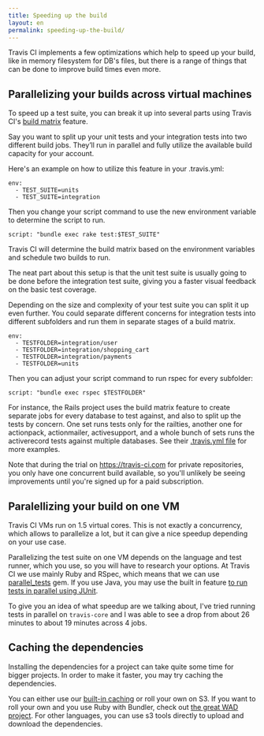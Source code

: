 ```yaml
---
title: Speeding up the build
layout: en
permalink: speeding-up-the-build/
---
```


Travis CI implements a few optimizations which help to speed up your build,
like in memory filesystem for DB's files, but there is a range of things
that can be done to improve build times even more.

## Parallelizing your builds across virtual machines

To speed up a test suite, you can break it up into several parts using
Travis CI's [build
matrix](/user/build-configuration/#The-Build-Matrix)
feature.

Say you want to split up your unit tests and your integration tests into two
different build jobs. They’ll run in parallel and fully utilize the available
build capacity for your account.

Here's an example on how to utilize this feature in your .travis.yml:

    env:
      - TEST_SUITE=units
      - TEST_SUITE=integration

Then you change your script command to use the new environment variable to
determine the script to run.

    script: "bundle exec rake test:$TEST_SUITE"

Travis CI will determine the build matrix based on the environment variables and
schedule two builds to run.

The neat part about this setup is that the unit test suite is usually going to
be done before the integration test suite, giving you a faster visual feedback
on the basic test coverage.

Depending on the size and complexity of your test suite you can split it up even
further. You could separate different concerns for integration tests into
different subfolders and run them in separate stages of a build matrix.

    env:
      - TESTFOLDER=integration/user
      - TESTFOLDER=integration/shopping_cart
      - TESTFOLDER=integration/payments
      - TESTFOLDER=units

Then you can adjust your script command to run rspec for every subfolder:

    script: "bundle exec rspec $TESTFOLDER"

For instance, the Rails project uses the build matrix feature to create separate
jobs for every database to test against, and also to split up the tests by
concern. One set runs tests only for the railties, another one for actionpack,
actionmailer, activesupport, and a whole bunch of sets runs the activerecord
tests against multiple databases. See their [.travis.yml
file](https://github.com/rails/rails/blob/master/.travis.yml) for more examples.

Note that during the trial on <https://travis-ci.com> for private repositories, you only have
one concurrent build available, so you'll unlikely be seeing improvements until you're
signed up for a paid subscription.

## Paralellizing your build on one VM

Travis CI VMs run on 1.5 virtual cores. This is not exactly a concurrency, which allows
to parallelize a lot, but it can give a nice speedup depending on your use case.

Parallelizing the test suite on one VM depends on the language and test runner,
which you use, so you will have to research your options. At Travis CI we use
mainly Ruby and RSpec, which means that we can use [parallel_tests](https://github.com/grosser/parallel_tests)
gem. If you use Java, you may use the built in feature [to run tests in parallel
using JUnit](http://incodewetrustinc.blogspot.com/2009/07/run-your-junit-tests-in-parallel-with.html).

To give you an idea of what speedup are we talking about, I've tried running tests in parallel
on `travis-core` and I was able to see a drop from about 26 minutes to about 19 minutes across 4
jobs.

## Caching the dependencies

Installing the dependencies for a project can take quite some time for bigger projects. In
order to make it faster, you may try caching the dependencies.

You can either use our [built-in caching](/user/caching/) or roll your own on S3. If you
want to roll your own and you use Ruby with Bundler, check out [the great WAD project](https://github.com/Fingertips/WAD).
For other languages, you can use s3 tools directly to upload and download the dependencies.
